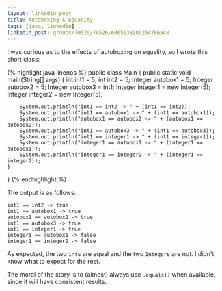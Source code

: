 ```yaml
---
layout: linkedin_post
title: Autoboxing & Equality
tags: [java, linkedin]
linkedin_post: groups/70526/70526-6065138086264786948
---
```


I was curious as to the effects of autoboxing on equality, so I wrote this short class:

{% highlight java linenos %}
public class Main {
    public static void main(String[] args) {
        int int1 = 5;
        int int2 = 5;
        Integer autobox1 = 5;
        Integer autobox2 = 5;
        Integer autobox3 = int1;
        Integer integer1 = new Integer(5);
        Integer integer2 = new Integer(5);

        System.out.println("int1 == int2 -> " + (int1 == int2));
        System.out.println("int1 == autobox1 -> " + (int1 == autobox1));
        System.out.println("autobox1 == autobox2 -> " + (autobox1 == autobox2));
        System.out.println("int1 == autobox3 -> " + (int1 == autobox3));
        System.out.println("int1 == integer1 -> " + (int1 == integer1));
        System.out.println("integer1 == autobox1 -> " + (integer1 == autobox1));
        System.out.println("integer1 == integer2 -> " + (integer1 == integer2));
    }
}
{% endhighlight %}

The output is as follows:

```
int1 == int2 -> true
int1 == autobox1 -> true
autobox1 == autobox2 -> true
int1 == autobox3 -> true
int1 == integer1 -> true
integer1 == autobox1 -> false
integer1 == integer2 -> false
```

As expected, the two `int`s are equal and the two `Integer`s are not. I didn't know what to expect for the rest.

The moral of the story is to (almost) always use `.equals()` when available, since it will have consistent results.
